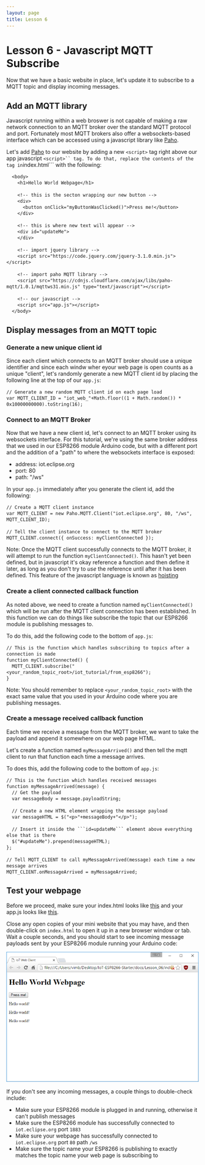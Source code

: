 ```yaml
---
layout: page
title: Lesson 6
---
```


# Lesson 6 - Javascript MQTT Subscribe

Now that we have a basic website in place, let's update it to subscribe to a MQTT topic and display incoming messages.


## Add an MQTT library

Javascript running within a web broswer is not capable of making a raw network connection to an MQTT broker over the standard MQTT protocol and port. Fortunately most MQTT brokers also offer a websockets-based interface which can be accessed using a javascript library like [Paho](https://eclipse.org/paho/clients/js/).

Let's add [Paho](https://eclipse.org/paho/clients/js/) to our website by adding a new ```<script>``` tag right above our app javascript ```<script>`` tag. To do that, replace the contents of the ```<body>``` tag in ```index.html``` with the following:

```
  <body>
    <h1>Hello World Webpage</h1>

    <!-- this is the secton wrapping our new button -->
    <div>
      <button onClick="myButtonWasClicked()">Press me!</button>
    </div>

    <!-- this is where new text will appear -->
    <div id="updateMe">
    </div>

    <!-- import jquery library -->
    <script src="https://code.jquery.com/jquery-3.1.0.min.js"></script>

    <!-- import paho MQTT library -->
    <script src="https://cdnjs.cloudflare.com/ajax/libs/paho-mqtt/1.0.1/mqttws31.min.js" type="text/javascript"></script>

    <!-- our javascript -->
    <script src="app.js"></script>
  </body>
```

## Display messages from an MQTT topic

### Generate a new unique client id

Since each client which connects to an MQTT broker should use a unique identifier and since each windw wher eyour web page is open counts as a unique "client", let's randomly generate a new MQTT client id by placing the following line at the top of our ```app.js```:

```
// Generate a new random MQTT client id on each page load
var MQTT_CLIENT_ID = "iot_web_"+Math.floor((1 + Math.random()) * 0x10000000000).toString(16);
```


### Connect to an MQTT Broker

Now that we have a new client id, let's connect to an MQTT broker using its websockets interface. For this tutorial, we're using the same broker address that we used in our ESP8266 module Arduino code, but with a different port and the addition of a "path" to where the websockets interface is exposed:

* address: iot.eclipse.org
* port: 80
* path: "/ws"

In your ```app.js``` immediately after you generate the client id, add the following:

```
// Create a MQTT client instance
var MQTT_CLIENT = new Paho.MQTT.Client("iot.eclipse.org", 80, "/ws", MQTT_CLIENT_ID);

// Tell the client instance to connect to the MQTT broker
MQTT_CLIENT.connect({ onSuccess: myClientConnected });
```

Note: Once the MQTT client successfully connects to the MQTT broker, it will attempt to run the function ```myClientConnected()```. This hasn't yet been defined, but in javascript it's okay reference a function and then define it later, as long as you don't try to *use* the reference until after it has been defined. This feature of the javascript language is known as [hoisting](http://www.w3schools.com/js/js_hoisting.asp)


### Create a client connected callback function

As noted above, we need to create a function named ```myClientConnected()``` which will be run after the MQTT client connection has been established. In this function we can do things like subscribe the topic that our ESP8266 module is publishing messages to. 

To do this, add the following code to the bottom of ```app.js```:

```
// This is the function which handles subscribing to topics after a connection is made
function myClientConnected() {
  MQTT_CLIENT.subscribe("<your_random_topic_root>/iot_tutorial/from_esp8266");
}
```

Note: You should remember to replace ```<your_random_topic_root>``` with the exact same value that you used in your Arduino code where you are publishing messages. 


### Create a message received callback function

Each time we receive a message from the MQTT broker, we want to take the payload and append it somewhere on our web page HTML.

Let's create a function named ```myMessageArrived()``` and then tell the mqtt client to run that function each time a message arrives. 

To does this, add the following code to the bottom of ```app.js```:

```
// This is the function which handles received messages
function myMessageArrived(message) {
  // Get the payload
  var messageBody = message.payloadString;

  // Create a new HTML element wrapping the message payload
  var messageHTML = $("<p>"+messageBody+"</p>");

  // Insert it inside the ```id=updateMe``` element above everything else that is there 
  $("#updateMe").prepend(messageHTML);
};

// Tell MQTT_CLIENT to call myMessageArrived(message) each time a new message arrives
MQTT_CLIENT.onMessageArrived = myMessageArrived;
```

## Test your webpage

Before we proceed, make sure your index.html looks like [this](index.html) and your app.js looks like [this](app.js).

Close any open copies of your mini website that you may have, and then double-click on ```index.html``` to open it up in a new browser window or tab. Wait a couple seconds, and you should start to see incoming message payloads sent by your ESP8266 module running your Arduino code: 

![Javascript MQTT Sub](js_mqtt_sub.png "Javascript MQTT Sub")

If you don't see any incoming messages, a couple things to double-check include:

* Make sure your ESP8266 module is plugged in and running, otherwise it can't publish messages
* Make sure the ESP8266 module has successfully connected to ```iot.eclipse.org``` port ```1883```
* Make sure your webpage has successfully connected to ```iot.eclipse.org``` port ```80``` path ```/ws```
* Make sure the topic name your ESP8266 is publishing to exactly matches the topic name your web page is subscribing to

